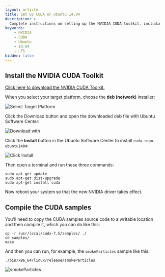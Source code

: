 ```yaml
---
layout: article
title: Set Up CUDA on Ubuntu 14.04
description: >
  Complete instructions on setting up the NVIDIA CUDA toolkit, including compiling CUDA samples.
keywords:
    - NVIDIA
    - CUDA
    - Ubuntu
    - 14.04
    - LTS
hidden: false
---
```


## Install the NVIDIA CUDA Toolkit

[Click here to download the NVIDIA CUDA Toolkit.](https://developer.nvidia.com/cuda-downloads)

When you select your target platform, choose the **deb (network)** installer:

![Select Target Platform]({{site.baseurl}}/images/cuda/1_download.png)

Click the Download button and open the downloaded deb file with Ubuntu Software
Center:

![Download with]({{site.baseurl}}/images/cuda/2_open_with.png)

Click the **Install** button in the Ubuntu Software Center to install
`cuda-repo-ubuntu1404`:

![Click Install]({{site.baseurl}}/images/cuda/3_install.png)

Then open a terminal and run these three commands:

    sudo apt-get update
    sudo apt-get dist-upgrade
    sudo apt-get install cuda

Now reboot your system so that the new NVIDIA driver takes effect.

## Compile the CUDA samples

You'll need to copy the CUDA samples source code to a writable location and
then compile it, which you can do like this:

    cp -r /usr/local/cuda-7.5/samples/ ./
    cd samples/
    make

And then you can run, for example, the `smokeParticles` sample like this:

    ./bin/x86_64/linux/release/smokeParticles

![smokeParticles]({{site.baseurl}}/images/cuda/4_smokeParticles.png)
